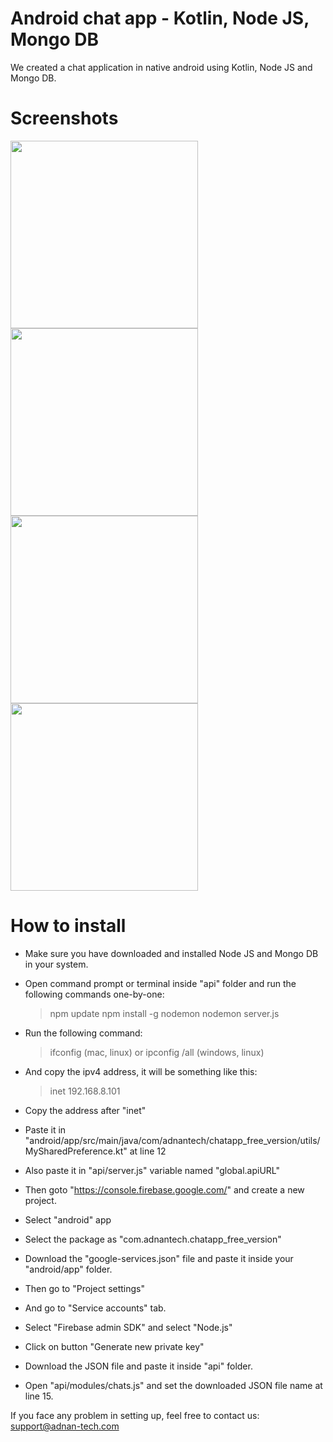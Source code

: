 # Android chat app - Kotlin, Node JS, Mongo DB

We created a chat application in native android using Kotlin, Node JS and Mongo DB.

# Screenshots

<p float="left">
    <img src="https://adnan-tech.com/uploads/Welcome.png" width="300" />
    <img src="https://adnan-tech.com/uploads/Register.png" width="300" />
    <img src="https://adnan-tech.com/uploads/android-chat-app-login.png" width="300" />
    <img src="https://adnan-tech.com/uploads/My-profile.png" width="300" />
</p>

# How to install

- Make sure you have downloaded and installed Node JS and Mongo DB in your system.

- Open command prompt or terminal inside "api" folder and run the following commands one-by-one:
	> npm update
	> npm install -g nodemon
	> nodemon server.js

- Run the following command:
	> ifconfig (mac, linux)
	or
	> ipconfig /all (windows, linux)

- And copy the ipv4 address, it will be something like this:
	> inet 192.168.8.101

- Copy the address after "inet"

- Paste it in "android/app/src/main/java/com/adnantech/chatapp_free_version/utils/MySharedPreference.kt" at line 12

- Also paste it in "api/server.js" variable named "global.apiURL"

- Then goto "https://console.firebase.google.com/" and create a new project.
- Select "android" app
- Select the package as "com.adnantech.chatapp_free_version"
- Download the "google-services.json" file and paste it inside your "android/app" folder.
- Then go to "Project settings"
- And go to "Service accounts" tab.
- Select "Firebase admin SDK" and select "Node.js"
- Click on button "Generate new private key"
- Download the JSON file and paste it inside "api" folder.
- Open "api/modules/chats.js" and set the downloaded JSON file name at line 15.

If you face any problem in setting up, feel free to contact us: support@adnan-tech.com
